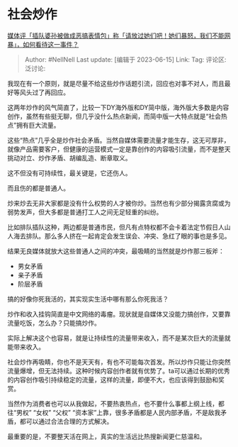 # 社会炒作
[媒体评「插队婆孙被做成恶搞表情包」称「请放过她们吧！她们暴怒，我们不能网暴」，如何看待这一事件？](https://www.zhihu.com/question/598976727/answer/3074345442)

> Author: #NellNell
> Last update: [编辑于 2023-06-15]
> Link:
> Tag:
> 评论区:
> 泛讨论:

我现在有一个原则，就是尽量不给这些炒作话题引流，回应也对事不对人，而且最好等风头过了再回应。

这两年炒作的风气简直了，比较一下DY海外版和DY简中版，海外版大多数是内容创作，虽然有些挺无聊，但几乎没什么热点新闻，而简中版一大特点就是“社会热点”拥有巨大流量。

这些“热点”几乎全是炒作社会矛盾。当然自媒体需要流量才能生存，这无可厚非，就像产品需要客户，但健康的运营模式一定是靠创作的内容吸引流量，而不是整天挑动对立、炒作矛盾、胡编乱造、断章取义。

这不但没有可持续性，最关键是，它还伤人。

而且伤的都是普通人。

炒来炒去无非大家都是没有什么权势的人才被你炒。当然也有少部分揭露贪腐或为弱势发声，但大多都是普通打工人之间无足轻重的纠纷。

比如排队插队这种，两边都是普通市民，但凡有点特权都不会卡着法定节假日人山人海去排队。那么多人挤在一起肯定会发生误会、冲突、急红了眼的事也是多见。

结果无良媒体就放大这些普通人之间的冲突，最吸睛的当然就是炒作那三板斧：

*  男女矛盾
*  亲子矛盾
*  阶层矛盾

搞的好像你死我活的，其实现实生活中哪有那么你死我活？

炒作和收入挂钩简直是中文网络的毒瘤。现状就是自媒体又没能力搞创作，又要靠流量吃饭，怎么办？只能搞炒作。

实际上解决这个也容易，就是让持续性的流量带来收入，而不是某次巨大的流量就能带来收入。

社会炒作再吸睛，你也不是天天有，有也不可能每次首发。所以炒作只能让你突然流量爆增，但无法持续。这种时候内容创作者就有优势了。ta可以通过长期的优秀的内容创作吸引持续稳定的流量，这样的流量，即便不大，也应该得到鼓励和奖赏。

当然作为消费者也可以从我做起，不要热衷热点，也不要什么事都上纲上线，都往“男权” “女权” “父权” “资本家”上靠，很多矛盾都是人民内部矛盾，不是敌我矛盾，都可以通过合法合理的方式解决。

最重要的是，不要整天活在网上，真实的生活远比热搜新闻更仁慈温和。
